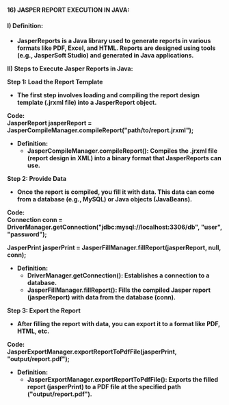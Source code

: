 **16) JASPER REPORT EXECUTION IN JAVA:**


#### **I) Definition:**



* **JasperReports is a Java library used to generate reports in various formats like PDF, Excel, and HTML. Reports are designed using tools (e.g., JasperSoft Studio) and generated in Java applications.**

**II) Steps to Execute Jasper Reports in Java:**

**Step 1: Load the Report Template**



* **The first step involves loading and compiling the report design template (.jrxml file) into a JasperReport object.**

**Code: \
JasperReport jasperReport = JasperCompileManager.compileReport("path/to/report.jrxml");**



* **Definition:**
    * **JasperCompileManager.compileReport(): Compiles the .jrxml file (report design in XML) into a binary format that JasperReports can use.**

**Step 2: Provide Data**



* **Once the report is compiled, you fill it with data. This data can come from a database (e.g., MySQL) or Java objects (JavaBeans).**

**Code: \
Connection conn = DriverManager.getConnection("jdbc:mysql://localhost:3306/db", "user", "password");**

**JasperPrint jasperPrint = JasperFillManager.fillReport(jasperReport, null, conn);**



* **Definition:**
    * **DriverManager.getConnection(): Establishes a connection to a database.**
    * **JasperFillManager.fillReport(): Fills the compiled Jasper report (jasperReport) with data from the database (conn).**

**Step 3: Export the Report**



* **After filling the report with data, you can export it to a format like PDF, HTML, etc.**

**Code: \
JasperExportManager.exportReportToPdfFile(jasperPrint, "output/report.pdf");**



* **Definition:**
    * **JasperExportManager.exportReportToPdfFile(): Exports the filled report (jasperPrint) to a PDF file at the specified path ("output/report.pdf").**
